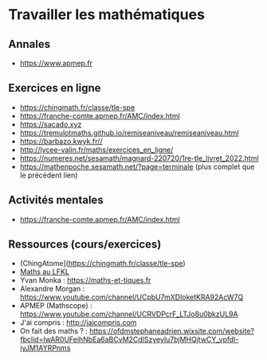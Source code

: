 # Travailler les mathématiques
## Annales
- https://www.apmep.fr

## Exercices en ligne
- https://chingmath.fr/classe/tle-spe
- https://franche-comte.apmep.fr/AMC/index.html
- https://sacado.xyz
- https://tremulotmaths.github.io/remiseaniveau/remiseaniveau.html
- https://barbazo.kwyk.fr//
- http://lycee-valin.fr/maths/exercices_en_ligne/
- https://numeres.net/sesamath/magnard-220720/1re-tle_livret_2022.html
- https://mathenpoche.sesamath.net/?page=terminale (plus complet que le précédent lien)


## Activités mentales
- https://franche-comte.apmep.fr/AMC/index.html

## Ressources (cours/exercices)
- (ChingAtome](https://chingmath.fr/classe/tle-spe)
- [Maths au LFKL](http://maths-lfkl.e-monsite.com/) 
- Yvan Monka : https://maths-et-tiques.fr
- Alexandre Morgan : https://www.youtube.com/channel/UCpbU7mXDloketKRA92AcW7Q
- APMEP (Mathscope) : https://www.youtube.com/channel/UCRVDPcrF_LTJo8u0bkzUL9A
- J'ai compris : http://jaicompris.com
- On fait des maths ? : https://ofdmstephaneadrien.wixsite.com/website?fbclid=IwAR0UFeihNbEa6aBCvM2CdlSzyeylu7bjMHQjtwCY_vpfdl-iyJM1AYRPnms
